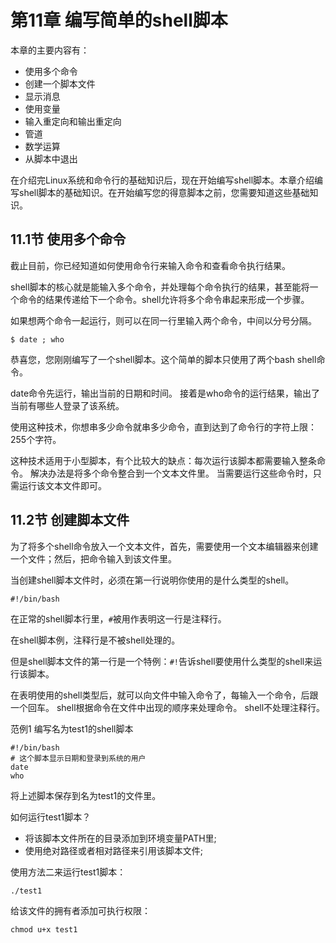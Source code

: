 # 第11章 编写简单的shell脚本

本章的主要内容有：
- 使用多个命令
- 创建一个脚本文件
- 显示消息
- 使用变量
- 输入重定向和输出重定向
- 管道
- 数学运算
- 从脚本中退出

在介绍完Linux系统和命令行的基础知识后，现在开始编写shell脚本。本章介绍编写shell脚本的基础知识。在开始编写您的得意脚本之前，您需要知道这些基础知识。

## 11.1节 使用多个命令
截止目前，你已经知道如何使用命令行来输入命令和查看命令执行结果。

shell脚本的核心就是能输入多个命令，并处理每个命令执行的结果，甚至能将一个命令的结果传递给下一个命令。shell允许将多个命令串起来形成一个步骤。

如果想两个命令一起运行，则可以在同一行里输入两个命令，中间以分号分隔。
```
$ date ; who
```

恭喜您，您刚刚编写了一个shell脚本。这个简单的脚本只使用了两个bash shell命令。

date命令先运行，输出当前的日期和时间。
接着是who命令的运行结果，输出了当前有哪些人登录了该系统。

使用这种技术，你想串多少命令就串多少命令，直到达到了命令行的字符上限：255个字符。

这种技术适用于小型脚本，有个比较大的缺点：每次运行该脚本都需要输入整条命令。
解决办法是将多个命令整合到一个文本文件里。
当需要运行这些命令时，只需运行该文本文件即可。

## 11.2节 创建脚本文件
为了将多个shell命令放入一个文本文件，首先，需要使用一个文本编辑器来创建一个文件；然后，把命令输入到该文件里。

当创建shell脚本文件时，必须在第一行说明你使用的是什么类型的shell。
```
#!/bin/bash
```
在正常的shell脚本行里，`#`被用作表明这一行是注释行。

在shell脚本例，注释行是不被shell处理的。

但是shell脚本文件的第一行是一个特例：`#!`告诉shell要使用什么类型的shell来运行该脚本。

在表明使用的shell类型后，就可以向文件中输入命令了，每输入一个命令，后跟一个回车。
shell根据命令在文件中出现的顺序来处理命令。
shell不处理注释行。

范例1 编写名为test1的shell脚本
```
#!/bin/bash
# 这个脚本显示日期和登录到系统的用户
date
who
``` 
将上述脚本保存到名为test1的文件里。

如何运行test1脚本？
- 将该脚本文件所在的目录添加到环境变量PATH里;
- 使用绝对路径或者相对路径来引用该脚本文件;

使用方法二来运行test1脚本：
```
./test1
```
给该文件的拥有者添加可执行权限：
```
chmod u+x test1
```


